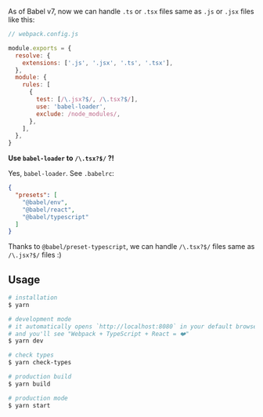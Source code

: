
As of Babel v7, now we can handle `.ts` or `.tsx` files same as `.js` or `.jsx` files like this:

```js
// webpack.config.js

module.exports = {
  resolve: {
    extensions: ['.js', '.jsx', '.ts', '.tsx'],
  },
  module: {
    rules: [
      {
        test: [/\.jsx?$/, /\.tsx?$/],
        use: 'babel-loader',
        exclude: /node_modules/,
      },
    ],
  },
}
```

**Use `babel-loader` to `/\.tsx?$/` ?!**

Yes, `babel-loader`. See `.babelrc`:

```json
{
  "presets": [
    "@babel/env",
    "@babel/react",
    "@babel/typescript"
  ]
}
```

Thanks to `@babel/preset-typescript`, we can handle `/\.tsx?$/` files same as `/\.jsx?$/` files :)

## Usage

```bash
# installation
$ yarn

# development mode
# it automatically opens `http://localhost:8080` in your default browser,
# and you'll see "Webpack + TypeScript + React = ❤️"
$ yarn dev

# check types
$ yarn check-types

# production build
$ yarn build

# production mode
$ yarn start
```
